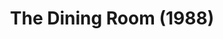 ---
layout: shows
title: The Dining Room (1988)
image:
category:
details:
  Theatre: Players by the Sea
cast:
crew:
  Director: Michael Lipp
external_links:
---